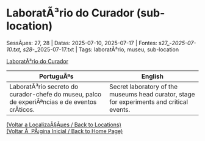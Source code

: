﻿
# LaboratÃ³rio do Curador (sub-location)

SessÃµes: 27, 28 | Datas: 2025-07-10, 2025-07-17 | Fontes: s27_-_2025-07-10.txt, s28_-_2025-07-17.txt | Tags: laboratÃ³rio, museu, sub-location

[LaboratÃ³rio do Curador](laboratorio_do_curador.png)

| PortuguÃªs | English |
|-----------|---------|
| LaboratÃ³rio secreto do curador-chefe do museu, palco de experiÃªncias e de eventos crÃ­ticos. | Secret laboratory of the museums head curator, stage for experiments and critical events. |

[(Voltar a LocalizaÃ§Ãµes / Back to Locations)](localizacoes.md)  
[(Voltar Ã  PÃ¡gina Inicial / Back to Home Page)](../../home.md)


























